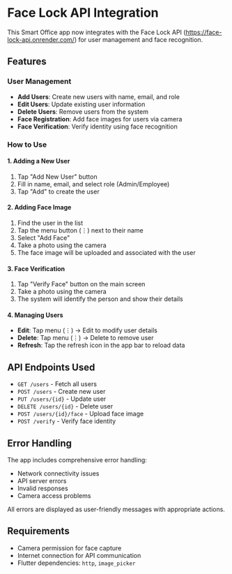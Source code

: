 # Face Lock API Integration

This Smart Office app now integrates with the Face Lock API (https://face-lock-api.onrender.com/) for user management and face recognition.

## Features

### User Management
- **Add Users**: Create new users with name, email, and role
- **Edit Users**: Update existing user information
- **Delete Users**: Remove users from the system
- **Face Registration**: Add face images for users via camera
- **Face Verification**: Verify identity using face recognition

### How to Use

#### 1. Adding a New User
1. Tap "Add New User" button
2. Fill in name, email, and select role (Admin/Employee)
3. Tap "Add" to create the user

#### 2. Adding Face Image
1. Find the user in the list
2. Tap the menu button (⋮) next to their name
3. Select "Add Face"
4. Take a photo using the camera
5. The face image will be uploaded and associated with the user

#### 3. Face Verification
1. Tap "Verify Face" button on the main screen
2. Take a photo using the camera
3. The system will identify the person and show their details

#### 4. Managing Users
- **Edit**: Tap menu (⋮) → Edit to modify user details
- **Delete**: Tap menu (⋮) → Delete to remove user
- **Refresh**: Tap the refresh icon in the app bar to reload data

## API Endpoints Used

- `GET /users` - Fetch all users
- `POST /users` - Create new user
- `PUT /users/{id}` - Update user
- `DELETE /users/{id}` - Delete user
- `POST /users/{id}/face` - Upload face image
- `POST /verify` - Verify face identity

## Error Handling

The app includes comprehensive error handling:
- Network connectivity issues
- API server errors
- Invalid responses
- Camera access problems

All errors are displayed as user-friendly messages with appropriate actions.

## Requirements

- Camera permission for face capture
- Internet connection for API communication
- Flutter dependencies: `http`, `image_picker`